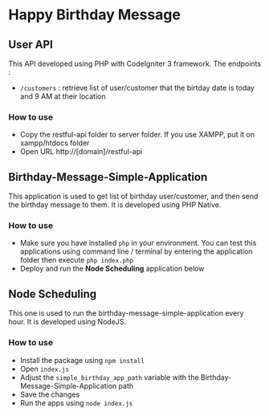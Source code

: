 # Happy Birthday Message

## User API
This API developed using PHP with CodeIgniter 3 framework. The endpoints :
* `/customers` : retrieve list of user/customer that the birtday date is today and 9 AM at their location

### How to use
* Copy the restful-api folder to server folder. If you use XAMPP, put it on xampp/htdocs folder
* Open URL http://[domain]/restful-api

## Birthday-Message-Simple-Application
This application is used to get list of birthday user/customer, and then send the birthday message to them. It is developed using PHP Native.

### How to use
* Make sure you have installed `php` in your environment. You can test this applications using command line / terminal by entering the application folder then execute `php index.php`
* Deploy and run the **Node Scheduling** application below

## Node Scheduling
This one is used to run the birthday-message-simple-application every hour. It is developed using NodeJS.

### How to use
* Install the package using `npm install`
* Open `index.js`
* Adjust the `simple_birthday_app_path` variable with the Birthday-Message-Simple-Application path
* Save the changes
* Run the apps using `node index.js`